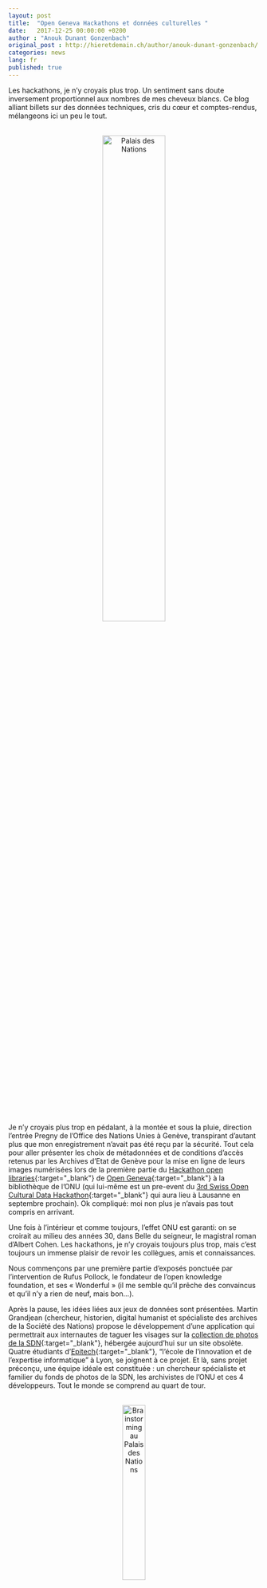 ```yaml
---
layout: post
title:  "Open Geneva Hackathons et données culturelles "
date:   2017-12-25 00:00:00 +0200
author : "Anouk Dunant Gonzenbach"
original_post : http://hieretdemain.ch/author/anouk-dunant-gonzenbach/
categories: news
lang: fr
published: true
---
```



 Les hackathons, je n’y croyais plus trop. Un sentiment sans doute inversement proportionnel aux nombres de mes cheveux blancs. Ce blog alliant billets sur des données techniques, cris du cœur et comptes-rendus, mélangeons ici un peu le tout.

 <br>
 <div style="text-align: center">
 <img src="http://hieretdemain.ch/wp/wp-content/uploads/2017/05/IMG_8586-e1494876684194-300x300.jpg" width="50%" alt="Palais des Nations" />
 </div>
 <br>


 Je n’y croyais plus trop en pédalant, à la montée et sous la pluie, direction l’entrée Pregny de l’Office des Nations Unies à Genève, transpirant d’autant plus que mon enregistrement n’avait pas été reçu par la sécurité. Tout cela pour aller présenter les choix de métadonnées et de conditions d’accès retenus par les Archives d’Etat de Genève pour la mise en ligne de leurs images numérisées lors de la première partie du [Hackathon open libraries](http://make.opendata.ch/wiki/glam:2017-05){:target="_blank"} de [Open Geneva](htto://www.opengeneva.org){:target="_blank"} à la bibliothèque de l’ONU (qui lui-même est un pre-event du [3rd Swiss Open Cultural Data Hackathon](http://make.opendata.ch/wiki/event:2017-09){:target="_blank"}  qui aura lieu à Lausanne en septembre prochain). Ok compliqué: moi non plus je n’avais pas tout compris en arrivant.


 <!--more-->

 Une fois à l’intérieur et comme toujours, l’effet ONU est garanti: on se croirait au milieu des années 30, dans Belle du seigneur, le magistral roman d’Albert Cohen. Les hackathons, je n’y croyais toujours plus trop, mais c’est toujours un immense plaisir de revoir les collègues, amis et connaissances.

 Nous commençons par une première partie d’exposés ponctuée par l’intervention de Rufus Pollock, le fondateur de l’open knowledge foundation, et ses « Wonderful » (il me semble qu’il prêche des convaincus et qu’il n’y a rien de neuf, mais bon...).

 Après la pause, les idées liées aux jeux de données sont présentées. Martin Grandjean (chercheur, historien, digital humanist et spécialiste des archives de la Société des Nations) propose le développement d’une application qui permettrait aux internautes de taguer les visages sur la [collection de photos de la SDN](http://www.indiana.edu/~librcsd/nt/db.cgi?db=ig&do=search_results&mh=12&sb=Notes&Cat=Delegations){:target="_blank"}, hébergée aujourd’hui sur un site obsolète. Quatre étudiants d’[Epitech](http://www.epitech.eu/lyon/ecole-informatique-lyon.aspx){:target="_blank"}, “l’école de l’innovation et de l’expertise informatique” à Lyon, se joignent à ce projet. Et là, sans projet préconçu, une équipe idéale est constituée : un chercheur spécialiste et familier du fonds de photos de la SDN, les archivistes de l’ONU et ces 4 développeurs. Tout le monde se comprend au quart de tour.

<br>
<div style="text-align: center">
<img src="http://hieretdemain.ch/wp/wp-content/uploads/2017/05/IMG_8584-e1494876716984-225x300.jpg" width="30%" alt="Brainstorming au Palais des Nations" />
</div>
<br>

 Je n’y croyais plus, à ces hackathons, mais là, il se passe quelque chose. Un échange immédiat, des individus sur la même longueur d’ondes, chacun avec sa spécialité. Une expérience quasi-transgénérationnelle, en plus. Ça phosphore en live! Et tout ça se lit sur les visages: la beauté d’un épisode unique de créativité, un pur moment d’espérance. C’est ma lecture de l’instant.

<br>
<div style="text-align: center">
<img src="http://hieretdemain.ch/wp/wp-content/uploads/2017/05/poster-CFRPAA.png" width="50%" alt="Palais des Nations" />
</div>
<br>

J’avoue que je ne suis pas présente les deux jours suivants, un samedi et un dimanche lors desquels 20 hackathons se déroulent en parallèle, sur plusieurs sites genevois, pour ce festival [Open geneva hackathons](http://www.opengeneva.org){:target="_blank"} (sur les thèmes de la santé, de la smart city, du social, etc.). Mais je vibre lorsque je lis que notre projet est sélectionné pour représenter le Geneva Open Libraries lors de la cérémonie de clôture, avec un pitch de 3 minutes pour lequel on bénéficie d’un coaching professionnel.

<br>
<div style="text-align: center">
<img src="http://hieretdemain.ch/wp/wp-content/uploads/2017/05/2017_0514_16102000.jpg" width="50%" alt="Palais des Nations" />
</div>
<br>

Trop bien! Et pour citer un des étudiants de l’Epitech, Adrien Bayles: “ il n’y avait pas de jury pour départager les dernières équipes en lice, mais nous considérons tout de même que nous avons gagné, ne serait-ce que pour les contacts que nous avons noués et ajoutés à notre carnet d’adresse”. Ces étudiants étaient remarquables et épatants. Ils souhaitent même continuer le projet car ils ont été touchés par la passion des archivistes et des chercheurs.

Je n’y croyais plus à ces hackathons? Quelle grave erreur! J’y crois pour tout: pour la technique, pour le développement, pour les échanges, pour la confiance, pour les contacts, pour les liens, pour l’avenir.


#### L’équipe :
* Martin Grandjean, Université de Lausanne, <a href="https://twitter.com/@GrandjeanMartin" target= "_blank"><span class="icon icon--twitter">{% include social-icons/icon-twitter.svg %}</span></a>
* Blandine Blukacz-Louisfert, Archives ONU
* Colin Wells, Archives ONU
* Maria Jose Lloret, Archives ONU
* Adam Krim, Epitech Lyon
* Louis Schneider, Epitech Lyon
* Adrien Bayles, Epitech Lyon, <a href="https://twitter.com/@Ad_Bayles" target= "_blank"><span class="icon icon--twitter">{% include social-icons/icon-twitter.svg %}</span></a>
* Paul Varé, Epitech Lyon
* Anouk Dunant Gonzenbach, Archives d’Etat de Genève <a href="https://twitter.com/@noukdunant" target= "_blank"><span class="icon icon--twitter">{% include social-icons/icon-twitter.svg %}</span></a>
